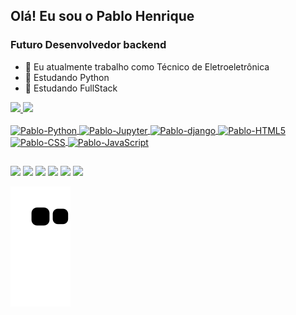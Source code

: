 ## Olá! Eu sou o Pablo Henrique
### Futuro Desenvolvedor backend 


- 🔭 Eu atualmente trabalho como Técnico de Eletroeletrônica
- 🌱 Estudando Python
- 🌱 Estudando FullStack 

<div>
  <a href="https://github.com/Pablohenrique-PH-dev"
  <img height="180em" src="https://github-readme-stats.vercel.app/api?username=Pablohenrique-PH-dev"/>
  <img height="180em" src="https://github-readme-stats.vercel.app/api?username=Pablohenrique-PH-dev&show_icons=true&theme=dracula&include_all_commits=true&count_private=true"/>
  <img height="180em" src="https://github-readme-stats.vercel.app/api/top-langs/?username=Pablohenrique-PH-dev&layout=compact&langs_count=16&theme=dracula"/>  
</div>
 
<div style="display: inline_block"><br>
  <img align="center" alt="Pablo-Python" height="50" width="60" src="https://cdn.jsdelivr.net/gh/devicons/devicon/icons/python/python-original.svg">
  <img align="center" alt="Pablo-Jupyter" height="50" width="60" src="https://cdn.jsdelivr.net/gh/devicons/devicon/icons/jupyter/jupyter-original-wordmark.svg">
  <img align="center" alt="Pablo-django" height="50" width="60" src="https://cdn.jsdelivr.net/gh/devicons/devicon/icons/django/django-plain-wordmark.svg">
  <img align="center" alt="Pablo-HTML5" height="50" width="60" src="https://cdn.jsdelivr.net/gh/devicons/devicon/icons/html5/html5-original.svg">
  <img align="center" alt="Pablo-CSS" height="50" width="60" src="https://cdn.jsdelivr.net/gh/devicons/devicon/icons/css3/css3-original.svg">
  <img align="center" alt="Pablo-JavaScript" height="50" width="60" src="https://cdn.jsdelivr.net/gh/devicons/devicon/icons/javascript/javascript-original.svg">
   
</div>
 
 ##
 
<div>
  <a href="https://www.linkedin.com/in/pablo-henrique-silva-b71202169/" target="_blank"><img src="https://img.shields.io/badge/LinkedIn-0077B5?style=for-the-badge&logo=linkedin&logoColor=white" target="_blank"></a>
   <a href="https://www.hackerrank.com/pablohenriquesa1" target="_blank"><img src="https://img.shields.io/badge/-Hackerrank-2EC866?style=for-the-badge&logo=HackerRank&logoColor=white" target="_blank"></a>
  <a href="https://mail.google.com/mail/u/0/?tab=rm&ogbl#inbox" target="_blank"><img src="https://img.shields.io/badge/Gmail-D14836?style=for-the-badge&logo=gmail&logoColor=white" target="_blank"></a>
   <a href="https://api.whatsapp.com/send?phone=5521975418932&text=Ol%C3%A1!%20venho%20do%20seu%20github.%20Gostaria%20de%20falar%20com%20voc%C3%AA!" target="_blank"><img src="https://img.shields.io/badge/WhatsApp-25D366?style=for-the-badge&logo=whatsapp&logoColor=white" target="_blank"></a>
  <a href="https://www.facebook.com/pablohenriquesantosdasilva" target="_blank"><img src="https://img.shields.io/badge/Facebook-1877F2?style=for-the-badge&logo=facebook&logoColor=white" target="_blank"></a>
  <a href="https://www.instagram.com/pablohssoficial/" target="_blank"><img src="https://img.shields.io/badge/Instagram-E4405F?style=for-the-badge&logo=instagram&logoColor=white" target="_blank"></a>
  
 
 
  ![Snake animation](https://github.com/Pablohenrique-PH-dev/Pablohenrique-PH-dev/blob/output/github-contribution-grid-snake.svg)
  
</div> 

 

<!--
### Hi there 👋


**Pablohenrique-PH-dev/Pablohenrique-PH-dev** is a ✨ _special_ ✨ repository because its `README.md` (this file) appears on your GitHub profile.

Here are some ideas to get you started:

- 🔭 I’m currently working on ...
- 🌱 I’m currently learning ...
- 👯 I’m looking to collaborate on ...
- 🤔 I’m looking for help with ...
- 💬 Ask me about ...
- 📫 How to reach me: ...
- 😄 Pronouns: ...
- ⚡ Fun fact: ...
-->
